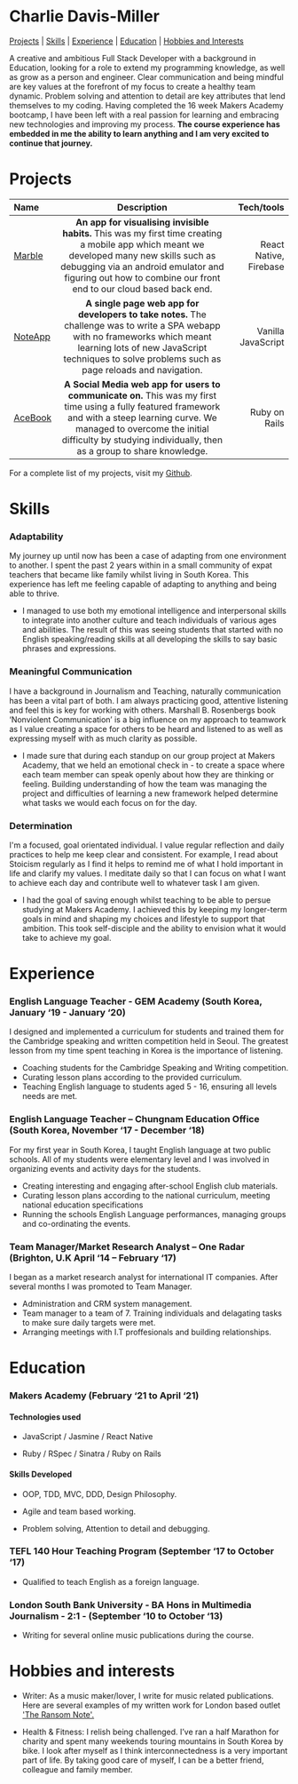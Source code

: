 # Charlie Davis-Miller 

[Projects](#projects) | [Skills](#skills) | [Experience](#experience) | [Education](#education) | [Hobbies and Interests](#hobbies-and-interests)

A creative and ambitious Full Stack Developer with a background in Education, looking for a role to extend my programming knowledge, as well as grow as a person and engineer. Clear communication and being mindful are key values at the forefront of my focus to create a healthy team dynamic. Problem solving and attention to detail are key attributes that lend themselves to my coding. Having completed the 16 week Makers Academy bootcamp, I have been left with a real passion for learning and embracing new technologies and improving my process. <strong>The course experience has embedded in me the ability to learn anything and I am very excited to continue that journey.</strong> 

# Projects

 | Name     | Description | Tech/tools     | 
| :---        |    :----:   |    ---: |
| [Marble](https://github.com/charlierdm/Marble)       | <strong>An app for visualising invisible habits.</strong> This was my first time creating a mobile app which meant we developed many new skills such as debugging via an android emulator and figuring out how to combine our front end to our cloud based back end.  | React Native, Firebase | 
| [NoteApp](https://github.com/charlierdm/noteApp)   | <strong>A single page web app for developers to take notes.</strong> The challenge was to write a SPA webapp with no frameworks which meant learning lots of new JavaScript techniques to solve problems such as page reloads and navigation.  | Vanilla JavaScript  | 
| [AceBook](https://github.com/charlierdm/Acebook)   | <strong>A Social Media web app for users to communicate on.</strong> This was my first time using a fully featured framework and with a steep learning curve. We managed to overcome the initial difficulty by studying individually, then as a group to share knowledge.    | Ruby on Rails       | 

For a complete list of my projects, visit my [Github](https://github.com/charlierdm).


# Skills 

  

### Adaptability 

My journey up until now has been a case of adapting from one environment to another. I spent the past 2 years within in a small community of expat teachers that became like family whilst living in South Korea. This experience has left me feeling capable of adapting to anything and being able to thrive.  

* I managed to use both my emotional intelligence and interpersonal skills to integrate into another culture and teach individuals of various ages and abilities. The result of this was seeing students that started with no English speaking/reading skills at all developing the skills to say basic phrases and expressions.

### Meaningful Communication 

I have a background in Journalism and Teaching, naturally communication has been a vital part of both. I am always practicing good, attentive listening and feel this is key for working with others. Marshall B. Rosenbergs book ‘Nonviolent Communication’ is a big influence on my approach to teamwork as I value creating a space for others to be heard and listened to as well as expressing myself with as much clarity as possible.

* I made sure that during each standup on our group project at Makers Academy, that we held an emotional check in - to create a space where each team member can speak openly about how they are thinking or feeling. Building understanding of how the team was managing the project and difficulties of learning a new framework helped determine what tasks we would each focus on for the day.  

### Determination

I'm a focused, goal orientated individual. I value regular reflection and daily practices to help me keep clear and consistent. For example, I read about Stoicism regularly as I find it helps to remind me of what I hold important in life and clarify my values. I meditate daily so that I can focus on what I want to achieve each day and contribute well to whatever task I am given. 

* I had the goal of saving enough whilst teaching to be able to persue studying at Makers Academy. I achieved this by keeping my longer-term goals in mind and shaping my choices and lifestyle to support that ambition. This took self-disciple and the ability to envision what it would take to achieve my goal.    
  
# Experience 

  

### English Language Teacher - GEM Academy (South Korea, January ‘19 - January ‘20)   

I designed and implemented a curriculum for students and trained them for the Cambridge speaking and written competition held in Seoul. The greatest lesson from my time spent teaching in Korea is the importance of listening. 

* Coaching students for the Cambridge Speaking and Writing competition.
* Curating lesson plans according to the provided curriculum. 
* Teaching English language to students aged 5 - 16, ensuring all levels needs are met. 


### English Language Teacher – Chungnam Education Office (South Korea, November ‘17 - December ‘18)   

For my first year in South Korea, I taught English language at two public schools. All of my students were elementary level and I was involved in organizing events and activity days for the students. 

* Creating interesting and engaging after-school English club materials.
* Curating lesson plans according to the national curriculum, meeting national education specifications 
* Running the schools English Language performances, managing groups and co-ordinating the events. 

### Team Manager/Market Research Analyst – One Radar (Brighton, U.K April ‘14 – February ‘17) 

I began as a market research analyst for international IT companies. After several months I was promoted to Team Manager.

* Administration and CRM system management. 
* Team manager to a team of 7. Training individuals and delagating tasks to make sure daily targets were met.
* Arranging meetings with I.T proffesionals and building relationships. 
  

# Education 

  

### Makers Academy (February ‘21 to April ‘21) 

  
#### Technologies used

* JavaScript / Jasmine / React Native

* Ruby / RSpec / Sinatra / Ruby on Rails 
  

#### Skills Developed 

* OOP, TDD, MVC, DDD, Design Philosophy.    

* Agile and team based working.   

* Problem solving, Attention to detail and debugging.      


### TEFL 140 Hour Teaching Program (September ‘17 to October ‘17) 

 

- Qualified to teach English as a foreign language.    

 

### London South Bank University - BA Hons in Multimedia Journalism - 2:1 - (September ‘10 to October ‘13) 


- Writing for several online music publications during the course.   

# Hobbies and interests

- Writer: As a music maker/lover, I write for music related publications. Here are several examples of my written work for London based outlet ['The Ransom Note'.](https://www.theransomnote.com/author/charlie-davis-miller/) 

 
- Health & Fitness: I relish being challenged. I’ve ran a half Marathon for charity and spent many weekends touring mountains in South Korea by bike. I look after myself as I think interconnectedness is a very important part of life. By taking good care of myself, I can be a better friend, colleague and family member. 
